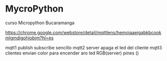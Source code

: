 # MycroPython
curso Micropython Bucaramanga

https://chrome.google.com/webstore/detail/mqttlens/hemojaaeigabkbcookmlgmdigohjobjm?hl=es

mqtt1 publish subscribe sencillo
mqtt2 server apaga el led del cliente
mqtt3 clientes envian color para encender aro led RGB(server) pines ()

